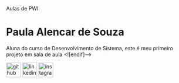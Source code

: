 
Aulas de PWI
# Paula Alencar de Souza
Aluna do curso de Desenvolvimento de Sistema, este é meu primeiro projeto em sala de aula 
<![endif]-->

[<img src='https://cdn.jsdelivr.net/npm/simple-icons@3.0.1/icons/github.svg' alt='github' height='40'>](https://github.com/)  [<img src='https://cdn.jsdelivr.net/npm/simple-icons@3.0.1/icons/linkedin.svg' alt='linkedin' height='40'>](https://www.linkedin.com/in/paula-alencar-de-souza-14231164/)  [<img src='https://cdn.jsdelivr.net/npm/simple-icons@3.0.1/icons/instagram.svg' alt='instagram' height='40'>](https://www.instagram.com/paula,souza11)  

